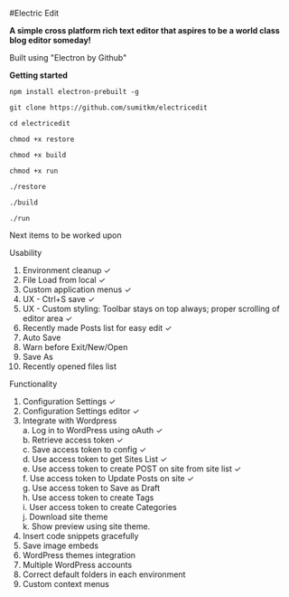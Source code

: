 #Electric Edit

__A simple cross platform rich text editor that aspires to be a world class blog editor someday!__

Built using "Electron by Github"

**Getting started**

`npm install electron-prebuilt -g`

`git clone https://github.com/sumitkm/electricedit`

`cd electricedit`

`chmod +x restore`

`chmod +x build`

`chmod +x run`

`./restore`

`./build`

`./run`


Next items to be worked upon

Usability  
1. Environment cleanup &#10003;  
2. File Load from local &#10003;  
3. Custom application menus &#10003;  
4. UX - Ctrl+S save &#10003;  
5. UX - Custom styling: Toolbar stays on top always; proper scrolling of editor area &#10003;  
6. Recently made Posts list for easy edit &#10003;  
7. Auto Save  
8. Warn before Exit/New/Open  
9. Save As  
10. Recently opened files list  

Functionality  
1. Configuration Settings &#10003;  
2. Configuration Settings editor &#10003;  
3. Integrate with Wordpress    
	a. Log in to WordPress using oAuth &#10003;      
	b. Retrieve access token &#10003;     
	c. Save access token to config &#10003;    
	d. Use access token to get Sites List &#10003;    
	e. Use access token to create POST on site from site list &#10003;    
	f. Use access token to Update Posts on site &#10003;    
	g. Use access token to Save as Draft    
	h. Use access token to create Tags    
	i. User access token to create Categories    
	j. Download site theme    
	k. Show preview using site theme.  
4. Insert code snippets gracefully  
5. Save image embeds  
6. WordPress themes integration  
7. Multiple WordPress accounts  
8. Correct default folders in each environment  
9. Custom context menus  

